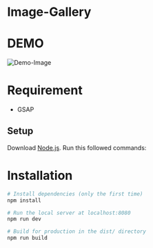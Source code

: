 # Image-Gallery

# DEMO

![Demo-Image](./readme.gif)

# Requirement

- GSAP

## Setup

Download [Node.js](https://nodejs.org/en/download/).
Run this followed commands:

# Installation

```bash
# Install dependencies (only the first time)
npm install

# Run the local server at localhost:8080
npm run dev

# Build for production in the dist/ directory
npm run build
```
